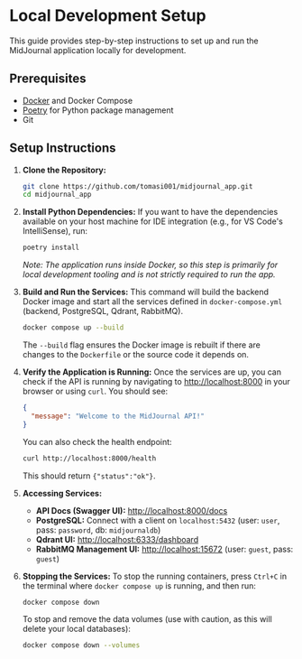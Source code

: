 # Local Development Setup

This guide provides step-by-step instructions to set up and run the MidJournal application locally for development.

## Prerequisites

- [Docker](https://www.docker.com/get-started) and Docker Compose
- [Poetry](https://python-poetry.org/docs/#installation) for Python package management
- Git

## Setup Instructions

1.  **Clone the Repository:**

    ```bash
    git clone https://github.com/tomasi001/midjournal_app.git
    cd midjournal_app
    ```

2.  **Install Python Dependencies:**
    If you want to have the dependencies available on your host machine for IDE integration (e.g., for VS Code's IntelliSense), run:

    ```bash
    poetry install
    ```

    _Note: The application runs inside Docker, so this step is primarily for local development tooling and is not strictly required to run the app._

3.  **Build and Run the Services:**
    This command will build the backend Docker image and start all the services defined in `docker-compose.yml` (backend, PostgreSQL, Qdrant, RabbitMQ).

    ```bash
    docker compose up --build
    ```

    The `--build` flag ensures the Docker image is rebuilt if there are changes to the `Dockerfile` or the source code it depends on.

4.  **Verify the Application is Running:**
    Once the services are up, you can check if the API is running by navigating to [http://localhost:8000](http://localhost:8000) in your browser or using `curl`. You should see:

    ```json
    {
      "message": "Welcome to the MidJournal API!"
    }
    ```

    You can also check the health endpoint:

    ```bash
    curl http://localhost:8000/health
    ```

    This should return `{"status":"ok"}`.

5.  **Accessing Services:**

    - **API Docs (Swagger UI):** [http://localhost:8000/docs](http://localhost:8000/docs)
    - **PostgreSQL:** Connect with a client on `localhost:5432` (user: `user`, pass: `password`, db: `midjournaldb`)
    - **Qdrant UI:** [http://localhost:6333/dashboard](http://localhost:6333/dashboard)
    - **RabbitMQ Management UI:** [http://localhost:15672](http://localhost:15672) (user: `guest`, pass: `guest`)

6.  **Stopping the Services:**
    To stop the running containers, press `Ctrl+C` in the terminal where `docker compose up` is running, and then run:
    ```bash
    docker compose down
    ```
    To stop and remove the data volumes (use with caution, as this will delete your local databases):
    ```bash
    docker compose down --volumes
    ```
